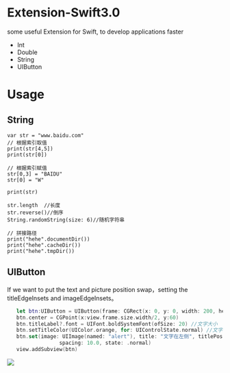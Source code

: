 # Extension-Swift3.0
some useful Extension for Swift, to develop applications faster

- Int
- Double
- String
- UIButton

# Usage
## String
```
var str = "www.baidu.com"
// 根据索引取值
print(str[4,5])
print(str[0])

// 根据索引赋值
str[0,3] = "BAIDU"
str[0] = "W"

print(str)

str.length  //长度
str.reverse()//倒序
String.randomString(size: 6)//随机字符串

// 拼接路径
print("hehe".documentDir())
print("hehe".cacheDir())
print("hehe".tmpDir())
```
## UIButton

If we want to put the text and picture position swap，setting the titleEdgeInsets and imageEdgeInsets。

```Swift
   let btn:UIButton = UIButton(frame: CGRect(x: 0, y: 0, width: 200, height: 32))
   btn.center = CGPoint(x:view.frame.size.width/2, y:60)
   btn.titleLabel?.font = UIFont.boldSystemFont(ofSize: 20) //文字大小
   btn.setTitleColor(UIColor.orange, for: UIControlState.normal) //文字颜色
   btn.set(image: UIImage(named: "alert"), title: "文字在左侧", titlePosition: .left,
                 spacing: 10.0, state: .normal)
   view.addSubview(btn)
```

![](http://ohdxn33p5.bkt.clouddn.com/Simulator%20Screen%20Shot%202016%E5%B9%B411%E6%9C%8828%E6%97%A5%20%E4%B8%8B%E5%8D%886.07.36.png)